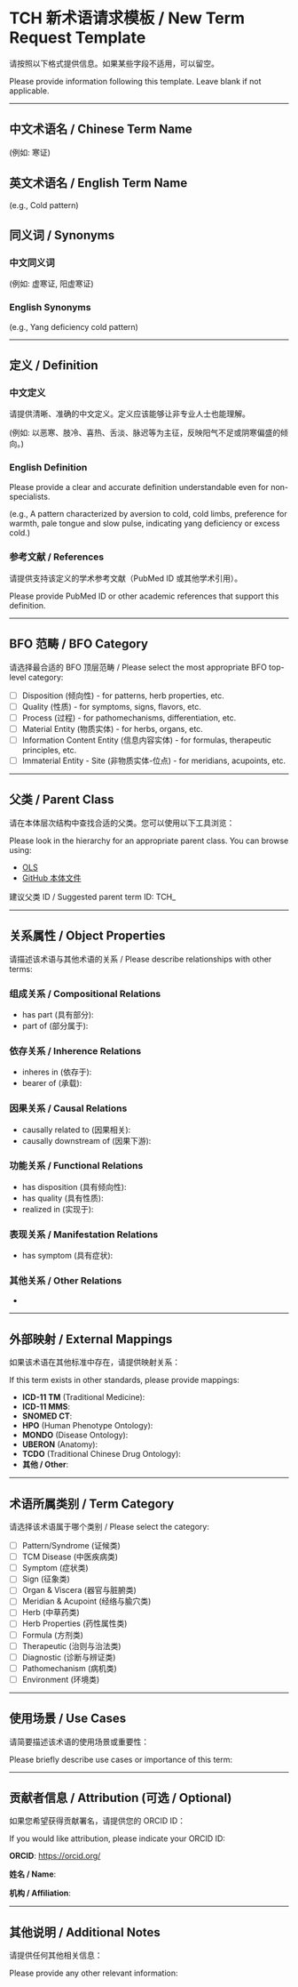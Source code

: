 # TCH 新术语请求模板 / New Term Request Template

请按照以下格式提供信息。如果某些字段不适用，可以留空。

Please provide information following this template. Leave blank if not applicable.

---

## 中文术语名 / Chinese Term Name

(例如: 寒证)

## 英文术语名 / English Term Name

(e.g., Cold pattern)

## 同义词 / Synonyms

### 中文同义词

(例如: 虚寒证, 阳虚寒证)

### English Synonyms

(e.g., Yang deficiency cold pattern)

---

## 定义 / Definition

### 中文定义

请提供清晰、准确的中文定义。定义应该能够让非专业人士也能理解。

(例如: 以恶寒、肢冷、喜热、舌淡、脉迟等为主征，反映阳气不足或阴寒偏盛的倾向。)

### English Definition

Please provide a clear and accurate definition understandable even for non-specialists.

(e.g., A pattern characterized by aversion to cold, cold limbs, preference for warmth, pale tongue and slow pulse, indicating yang deficiency or excess cold.)

### 参考文献 / References

请提供支持该定义的学术参考文献（PubMed ID 或其他学术引用）。

Please provide PubMed ID or other academic references that support this definition.

---

## BFO 范畴 / BFO Category

请选择最合适的 BFO 顶层范畴 / Please select the most appropriate BFO top-level category:

- [ ] Disposition (倾向性) - for patterns, herb properties, etc.
- [ ] Quality (性质) - for symptoms, signs, flavors, etc.
- [ ] Process (过程) - for pathomechanisms, differentiation, etc.
- [ ] Material Entity (物质实体) - for herbs, organs, etc.
- [ ] Information Content Entity (信息内容实体) - for formulas, therapeutic principles, etc.
- [ ] Immaterial Entity - Site (非物质实体-位点) - for meridians, acupoints, etc.

---

## 父类 / Parent Class

请在本体层次结构中查找合适的父类。您可以使用以下工具浏览：

Please look in the hierarchy for an appropriate parent class. You can browse using:

- [OLS](http://www.ebi.ac.uk/ols/ontologies/tch)
- [GitHub 本体文件](https://github.com/nxx07/tch-ontology-demo/blob/main/target/tch/src/ontology/tch-edit.owl)

建议父类 ID / Suggested parent term ID: TCH_

---

## 关系属性 / Object Properties

请描述该术语与其他术语的关系 / Please describe relationships with other terms:

### 组成关系 / Compositional Relations
- has part (具有部分): 
- part of (部分属于):

### 依存关系 / Inherence Relations
- inheres in (依存于):
- bearer of (承载):

### 因果关系 / Causal Relations
- causally related to (因果相关):
- causally downstream of (因果下游):

### 功能关系 / Functional Relations
- has disposition (具有倾向性):
- has quality (具有性质):
- realized in (实现于):

### 表现关系 / Manifestation Relations
- has symptom (具有症状):

### 其他关系 / Other Relations
- 

---

## 外部映射 / External Mappings

如果该术语在其他标准中存在，请提供映射关系：

If this term exists in other standards, please provide mappings:

- **ICD-11 TM** (Traditional Medicine): 
- **ICD-11 MMS**: 
- **SNOMED CT**: 
- **HPO** (Human Phenotype Ontology): 
- **MONDO** (Disease Ontology): 
- **UBERON** (Anatomy): 
- **TCDO** (Traditional Chinese Drug Ontology): 
- **其他 / Other**: 

---

## 术语所属类别 / Term Category

请选择该术语属于哪个类别 / Please select the category:

- [ ] Pattern/Syndrome (证候类)
- [ ] TCM Disease (中医疾病类)
- [ ] Symptom (症状类)
- [ ] Sign (征象类)
- [ ] Organ & Viscera (器官与脏腑类)
- [ ] Meridian & Acupoint (经络与腧穴类)
- [ ] Herb (中草药类)
- [ ] Herb Properties (药性属性类)
- [ ] Formula (方剂类)
- [ ] Therapeutic (治则与治法类)
- [ ] Diagnostic (诊断与辨证类)
- [ ] Pathomechanism (病机类)
- [ ] Environment (环境类)

---

## 使用场景 / Use Cases

请简要描述该术语的使用场景或重要性：

Please briefly describe use cases or importance of this term:

---

## 贡献者信息 / Attribution (可选 / Optional)

如果您希望获得贡献署名，请提供您的 ORCID ID：

If you would like attribution, please indicate your ORCID ID:

**ORCID**: https://orcid.org/

**姓名 / Name**: 

**机构 / Affiliation**: 

---

## 其他说明 / Additional Notes

请提供任何其他相关信息：

Please provide any other relevant information:

